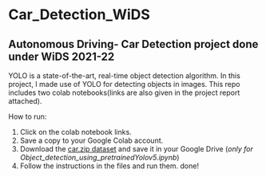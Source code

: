 # Car_Detection_WiDS
## Autonomous Driving- Car Detection project done under WiDS 2021-22
YOLO is a state-of-the-art, real-time object detection algorithm. In this project, I made use of YOLO for detecting objects in images. This repo includes two colab notebooks(links are also given in the project report attached).

How to run:

1. Click on the colab notebook links.
2. Save a copy to your Google Colab account.
3. Download the [car.zip dataset](https://www.kaggle.com/sshikamaru/car-object-detection) and save it in your Google Drive (*only for Object_detection_using_pretrainedYolov5.ipynb*)
4. Follow the instructions in the files and run them.
done!

